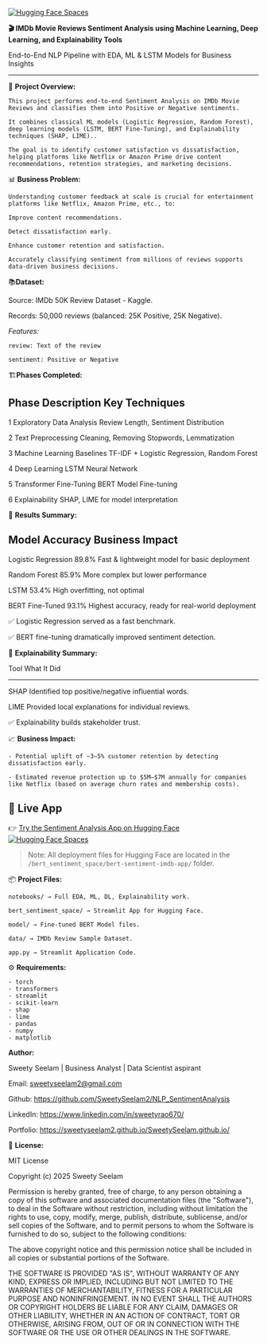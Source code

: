 
[![Hugging Face Spaces](https://img.shields.io/badge/HF%20Spaces-View%20App-blue?logo=huggingface&logoColor=white)](https://huggingface.co/spaces/sweetyseelam/bert-sentiment-imdb-app)

**🎬 IMDb Movie Reviews Sentiment Analysis using Machine Learning, Deep Learning, and Explainability Tools**

End-to-End NLP Pipeline with EDA, ML & LSTM Models for Business Insights

----

📄 **Project Overview:**

    This project performs end-to-end Sentiment Analysis on IMDb Movie Reviews and classifies them into Positive or Negative sentiments.

    It combines classical ML models (Logistic Regression, Random Forest), deep learning models (LSTM, BERT Fine-Tuning), and Explainability techniques (SHAP, LIME)..

    The goal is to identify customer satisfaction vs dissatisfaction, helping platforms like Netflix or Amazon Prime drive content recommendations, retention strategies, and marketing decisions.


📊 **Business Problem:**

    Understanding customer feedback at scale is crucial for entertainment platforms like Netflix, Amazon Prime, etc., to:

    Improve content recommendations.

    Detect dissatisfaction early.

    Enhance customer retention and satisfaction.

    Accurately classifying sentiment from millions of reviews supports data-driven business decisions.


📚**Dataset:**

Source: IMDb 50K Review Dataset - Kaggle.                         

Records: 50,000 reviews (balanced: 25K Positive, 25K Negative).                                 

*Features:*

    review: Text of the review

    sentiment: Positive or Negative


🏗️**Phases Completed:**

Phase	     Description	              Key Techniques
------------------------------------------------------------------------------------
1	    Exploratory Data Analysis	     Review Length, Sentiment Distribution

2	    Text Preprocessing	             Cleaning, Removing Stopwords, Lemmatization

3	    Machine Learning Baselines	     TF-IDF + Logistic Regression, Random Forest

4	    Deep Learning	                 LSTM Neural Network

5	    Transformer Fine-Tuning          BERT Model Fine-tuning

6	    Explainability	                 SHAP, LIME for model interpretation


🎯 **Results Summary:**

Model	               Accuracy	      Business Impact
------------------------------------------------------------------------
Logistic Regression	    89.8%	     Fast & lightweight model for basic deployment

Random Forest	        85.9%	     More complex but lower performance

LSTM	                53.4%	     High overfitting, not optimal

BERT Fine-Tuned	        93.1%	     Highest accuracy, ready for real-world deployment

✅ Logistic Regression served as a fast benchmark.

✅ BERT fine-tuning dramatically improved sentiment detection.


🧠 **Explainability Summary:**

Tool	What It Did
----    --------------------------------------------------  
SHAP	Identified top positive/negative influential words.

LIME	Provided local explanations for individual reviews.

✅ Explainability builds stakeholder trust.


📈 **Business Impact:**
        
    - Potential uplift of ~3–5% customer retention by detecting dissatisfaction early.

    - Estimated revenue protection up to $5M–$7M annually for companies like Netflix (based on average churn rates and membership costs).


## 🚀 Live App

👉 [Try the Sentiment Analysis App on Hugging Face](https://huggingface.co/spaces/sweetyseelam/bert-sentiment-imdb-app)  
[![Hugging Face Spaces](https://img.shields.io/badge/HF%20Spaces-View%20App-blue?logo=huggingface&logoColor=white)](https://huggingface.co/spaces/sweetyseelam/bert-sentiment-imdb-app)

> Note: All deployment files for Hugging Face are located in the `/bert_sentiment_space/bert-sentiment-imdb-app/` folder.


📦 **Project Files:** 

    notebooks/ → Full EDA, ML, DL, Explainability work.

    bert_sentiment_space/ → Streamlit App for Hugging Face.

    model/ → Fine-tuned BERT Model files.

    data/ → IMDb Review Sample Dataset.

    app.py → Streamlit Application Code.


⚙️ **Requirements:**

    - torch                            
    - transformers                                 
    - streamlit                                 
    - scikit-learn                                  
    - shap                                  
    - lime                                 
    - pandas                                                  
    - numpy                            
    - matplotlib                                       


**Author:**

Sweety Seelam | Business Analyst | Data Scientist aspirant

Email: sweetyseelam2@gmail.com

Github: https://github.com/SweetySeelam2/NLP_SentimentAnalysis

LinkedIn: https://www.linkedin.com/in/sweetyrao670/

Portfolio: https://sweetyseelam2.github.io/SweetySeelam.github.io/


📄 **License:**                                  

MIT License

Copyright (c) 2025 Sweety Seelam

Permission is hereby granted, free of charge, to any person obtaining a copy
of this software and associated documentation files (the "Software"), to deal
in the Software without restriction, including without limitation the rights
to use, copy, modify, merge, publish, distribute, sublicense, and/or sell
copies of the Software, and to permit persons to whom the Software is
furnished to do so, subject to the following conditions:

The above copyright notice and this permission notice shall be included in all
copies or substantial portions of the Software.

THE SOFTWARE IS PROVIDED "AS IS", WITHOUT WARRANTY OF ANY KIND, EXPRESS OR
IMPLIED, INCLUDING BUT NOT LIMITED TO THE WARRANTIES OF MERCHANTABILITY,
FITNESS FOR A PARTICULAR PURPOSE AND NONINFRINGEMENT. IN NO EVENT SHALL THE
AUTHORS OR COPYRIGHT HOLDERS BE LIABLE FOR ANY CLAIM, DAMAGES OR OTHER
LIABILITY, WHETHER IN AN ACTION OF CONTRACT, TORT OR OTHERWISE, ARISING FROM,
OUT OF OR IN CONNECTION WITH THE SOFTWARE OR THE USE OR OTHER DEALINGS IN THE
SOFTWARE.
